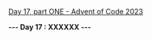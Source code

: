 [Day 17, part ONE - Advent of Code 2023](https://adventofcode.com/2023/day/17)

**--- Day 17 : XXXXXX ---**

